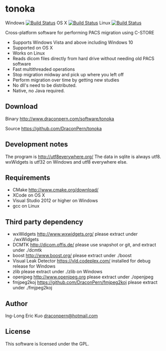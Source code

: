 # tonoka
Windows [![Build Status](https://home.draconpern.com:8081/buildStatus/icon?job=tonoka.win32.release)](https://home.draconpern.com:8081/job/tonoka.win32.release/) OS X [![Build Status](https://home.draconpern.com:8081/buildStatus/icon?job=tonoka.osx.release)](https://home.draconpern.com:8081/job/tonoka.osx.release/) Linux [![Build Status](https://home.draconpern.com:8081/buildStatus/icon?job=tonoka.linux.debug)](https://home.draconpern.com:8081/job/tonoka.linux.debug/)

Cross-platform software for performing PACS migration using C-STORE

- Supports Windows Vista and above including Windows 10
- Supported on OS X
- Works on Linux
- Reads dicom files directly from hard drive without needing old PACS software
- Fast multithreaded operations
- Stop migration midway and pick up where you left off
- Perform migration over time by getting new studies
- No dll's need to be distributed.
- Native, no Java required.

## Download
Binary http://www.draconpern.com/software/tonoka

Source https://github.com/DraconPern/tonoka

## Development notes
The program is http://utf8everywhere.org/
The data in sqlite is always utf8.
wxWidgets is utf32 on Windows and utf8 everywhere else.

## Requirements
- CMake http://www.cmake.org/download/
- XCode on OS X
- Visual Studio 2012 or higher on Windows
- gcc on Linux

## Third party dependency
- wxWidgets http://www.wxwidgets.org/ please extract under ./wxWidgets
- DCMTK http://dicom.offis.de/ please use snapshot or git, and extract under ./dcmtk
- boost http://www.boost.org/ please extract under ./boost
- Visual Leak Detector https://vld.codeplex.com/ installed for debug release for Windows
- zlib please extract under ./zlib on Windows
- openjpeg http://www.openjpeg.org please extract under ./openjpeg
- fmjpeg2koj https://github.com/DraconPern/fmjpeg2koj please extract under ./fmjpeg2koj

## Author
Ing-Long Eric Kuo <draconpern@hotmail.com>

## License
This software is licensed under the GPL.
